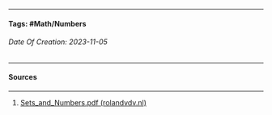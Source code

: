 __________________________________________________________________________
#### **Tags:** #Math/Numbers 
###### *Date Of Creation: 2023-11-05*
__________________________________________________________________________


#### Sources
__________________________________________________________________________
1. [Sets_and_Numbers.pdf (rolandvdv.nl)](https://www.rolandvdv.nl/Sets_and_Numbers.pdf)